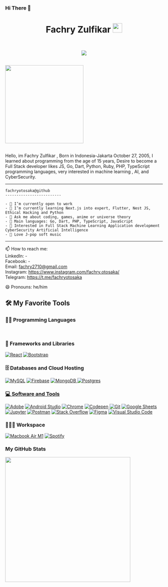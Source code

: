 ### Hi There 🦴
<h1 align="center">
Fachry Zulfikar
  <img src="https://media.giphy.com/media/hvRJCLFzcasrR4ia7z/giphy.gif" width="30"></h1>
 <!--<img src="https://komarev.com/ghpvc/?username=I-am-vishalmaurya&label=Profile%20Views&color=0e75b6&style=flat" align='right' alt="vishalmaurya" />-->

<br/>

<p align="center">
  <a href="https://github.com/DenverCoder1/readme-typing-svg"><img src="https://readme-typing-svg.herokuapp.com?lines=Software+Engineer;Backend+Developer;Mobile+App+Developer;Freelancer;Always%20learning%20new%20things&center=true&width=380&height=45"></a>
</p>


<br>
<div style ="display:flex;" align="center">
  <img src="https://avatars.githubusercontent.com/u/109946736?s=400&u=fece086ad5d7efcac81f758268e3305192333374&v=4" style="width:250px"/>
</div>
<br>

<p>
Hello, im Fachry Zulfikar , Born in Indonesia-Jakarta October 27, 2005, I learned about programming from the age of 15 years, Desire to become a Full Stack developer likes JS, Go, Dart, Python, Ruby, PHP, TypeScript programming languages, very interested in machine learning , AI, and CyberSecurity.
</p>


<!-- Typing SVG by DenverCoder1 - https://github.com/DenverCoder1/readme-typing-svg -->
<p align="center">

</p>


<hr>

```
fachryotosaka@github
-------------------------

- 🔭 I’m currently open to work
- 🌱 I’m currently learning Next.js into expert, Flutter, Nest JS, Ethical Hacking and Python
- 💬 Ask me about coding, games, anime or universe theory
- 🌟 Main languages: Go, Dart, PHP, TypeScript, JavaScript
- 🚩 Interested in Full Stack Machine Learning Application development CyberSecurity Artificial Intelligence
- 🎵 Love J-pop soft music 

```

<hr>

📫 How to reach me: <br />
  LinkedIn: -  <br />
  Facebook: - <br />
  Email: fachry2710@gmail.com <br />
  Instagram: https://www.instagram.com/fachry.otosaka/ <br />
  Telegram: https://t.me/fachryotosaka <br />
  
😄 Pronouns: he/him

## 🛠️ My Favorite Tools

### 👨‍💻 Programming Languages

<p>
        <a href="#"><img alt="" src="https://img.shields.io/badge/dart-%230175C2.svg?style=for-the-badge&logo=dart&logoColor=white"></a>
        <a href="#"><img alt="" src="https://img.shields.io/badge/go-%2300ADD8.svg?style=for-the-badge&logo=go&logoColor=white"></a>
<!--         <a href="#"><img alt="" src=""https://img.shields.io/badge/c++-%2300599C.svg?style=for-the-badge&logo=c%2B%2B&logoColor=white></a> -->
<!--         <a href="#"><img alt="" src="https://img.shields.io/badge/perl-%2339457E.svg?style=for-the-badge&logo=perl&logoColor=white"></a> -->
<!--         <a href="#"><img alt="" src="https://img.shields.io/badge/ruby-%23CC342D.svg?style=for-the-badge&logo=ruby&logoColor=white"></a> -->
<!--         <a href="#"><img alt="" src="https://img.shields.io/badge/python-3670A0?style=for-the-badge&logo=python&logoColor=ffdd54"></a> -->
        <a href="#"><img alt="" src="https://img.shields.io/badge/php-%23777BB4.svg?style=for-the-badge&logo=php&logoColor=white"></a>
<!--         <a href="#"><img alt="" src="https://img.shields.io/badge/c++-%2300599C.svg?style=for-the-badge&logo=c%2B%2B&logoColor=white"></a> -->
        <a href="#"><img alt="" src="https://img.shields.io/badge/javascript-%23323330.svg?style=for-the-badge&logo=javascript&logoColor=%23F7DF1E"></a>
        <a href="#"><img alt="" src="https://img.shields.io/badge/typescript-%23007ACC.svg?style=for-the-badge&logo=typescript&logoColor=white"></a>
        
        
        

### 🧰 Frameworks and Libraries

<p>
    <a href="#"><img alt="React" src="https://img.shields.io/badge/React-20232A?style=for-the-badge&logo=react&logoColor=61DAFB"></a>
<!--     <a href="#"><img alt="React Native" src="https://img.shields.io/badge/React_Native-20232A?style=for-the-badge&logo=react&logoColor=61DAFB"></a> -->
    <a href="#"><img alt="Bootstrap" src="https://img.shields.io/badge/Bootstrap-563D7C?style=for-the-badge&logo=bootstrap&logoColor=white"></a>
<!--     <a href="#"><img alt="Django" src="https://img.shields.io/badge/Django-092E20?style=for-the-badge&logo=django&logoColor=white"></a> -->
    <a href="#"><img alt="" src="https://img.shields.io/badge/Flutter-%2302569B.svg?style=for-the-badge&logo=Flutter&logoColor=white"></a>
    <a href="#"><img alt="" src="https://img.shields.io/badge/laravel-%23FF2D20.svg?style=for-the-badge&logo=laravel&logoColor=white"></a>
    <a href="#"><img alt="" src="https://img.shields.io/badge/nestjs-%23E0234E.svg?style=for-the-badge&logo=nestjs&logoColor=white"></a>
<!--     <a href="#"><img alt="" src="https://img.shields.io/badge/rails-%23CC0000.svg?style=for-the-badge&logo=ruby-on-rails&logoColor=white"></a> -->
    <a href="#"><img alt="" src="https://img.shields.io/badge/vuejs-%2335495e.svg?style=for-the-badge&logo=vuedotjs&logoColor=%234FC08D"></a>
    <a href="#"><img alt="" src="https://img.shields.io/badge/node.js-6DA55F?style=for-the-badge&logo=node.js&logoColor=white"></a>
    <a href="#"><img alt="" src="https://img.shields.io/badge/jquery-%230769AD.svg?style=for-the-badge&logo=jquery&logoColor=white"></a>
    <a href="#"><img alt="" src="https://img.shields.io/badge/express.js-%23404d59.svg?style=for-the-badge&logo=express&logoColor=%2361DAFB"></a>

</p>

### 🗄️ Databases and Cloud Hosting

<p>
    <a href="#"><img alt="MySQL" src="https://img.shields.io/badge/MySQL-00000F?style=for-the-badge&logo=mysql&logoColor=white"></a>
    <a href="#"><img alt="Firebase" src ="https://img.shields.io/badge/Firebase-039BE5?style=for-the-badge&logo=Firebase&logoColor=white"></a>
    <a href="#"><img alt="MongoDB" src="https://img.shields.io/badge/MongoDB-%234ea94b.svg?style=for-the-badge&logo=mongodb&logoColor=white"</a>
    <a href="#"><img alt="Postgres" src="https://img.shields.io/badge/postgres-%23316192.svg?style=for-the-badge&logo=postgresql&logoColor=white"</a>
</p>
</p>

### 💻 Software and Tools

<p>
    <a href="#"><img alt="Adobe" src="https://img.shields.io/badge/adobe-%23FF0000.svg?style=for-the-badge&logo=adobe&logoColor=white"></a>
    <a href="#"><img alt="Android Studio" src="https://img.shields.io/badge/Android%20Studio-008678.svg?logo=android-studio&logoColor=white"></a>
    <a href="#"><img alt="Chrome" src="https://img.shields.io/badge/Chrome-3DDC84?logo=google-chrome&logoColor=white"></a>
    <a href="#"><img alt="Codepen" src="https://img.shields.io/badge/Codepen-000000.svg?logo=codepen&logoColor=white"></a>
    <a href="#"><img alt="Git" src="https://img.shields.io/badge/Git%20-%23F05033.svg?logo=git&logoColor=white"></a>
    <a href="#"><img alt="Google Sheets" src="https://img.shields.io/badge/Google%20Sheets%20-%2334A853.svg?logo=google%20sheets&logoColor=white"></a>
    <a href="#"><img alt="Jupyter" src="https://img.shields.io/badge/Jupyter%20-%23F37626.svg?logo=Jupyter&logoColor=white"></a>
    <a href="#"><img alt="Postman" src="https://img.shields.io/badge/Postman-FF6C37?logo=postman&logoColor=white"></a>
    <a href="#"><img alt="Stack Overflow" src="https://img.shields.io/badge/-Stack%20Overflow-FE7A16?logo=stack-overflow&logoColor=white"></a>
    <a href="#"><img alt="Figma" src="https://img.shields.io/badge/figma-%23F24E1E.svg?style=for-the-badge&logo=figma&logoColor=white"></a>
    <a href="#"><img alt="Visual Studio Code" src="https://img.shields.io/badge/Visual%20Studio%20Code-0078d7.svg?logo=visual-studio-code&logoColor=white"></a>
</p>

### 👨🏽‍💻 Workspace
<p>
    <a href="#"><img alt="Macbook Air M1" src="https://img.shields.io/badge/Windows%2011-%230079d5.svg?style=for-the-badge&logo=Windows%2011&logoColor=white"></a>
    <a href="#"><img alt="Spotify" src="https://img.shields.io/badge/Spotify-1ED760?&style=for-the-badge&logo=spotify&logoColor=white"></a>
</p>

### My GitHub Stats
<img align="left" width="400" src="https://github-readme-stats.vercel.app/api?username=fachryotosaka&show_icons=true&theme=transparent" />



